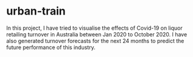 # urban-train
In this project, I have tried to visualise the effects of Covid-19 on liquor retailing turnover in Australia between Jan 2020 to October 2020. I have also generated turnover forecasts for the next 24 months to predict the future performance of this industry.
